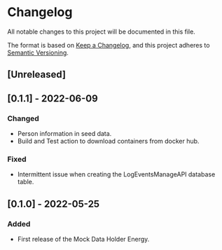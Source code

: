 # Changelog
All notable changes to this project will be documented in this file.

The format is based on [Keep a Changelog](https://keepachangelog.com/en/1.0.0/),
and this project adheres to [Semantic Versioning](https://semver.org/spec/v2.0.0.html).

## [Unreleased]

## [0.1.1] - 2022-06-09
### Changed
- Person information in seed data.
- Build and Test action to download containers from docker hub.

### Fixed
- Intermittent issue when creating the LogEventsManageAPI database table.

## [0.1.0] - 2022-05-25

### Added
- First release of the Mock Data Holder Energy.

